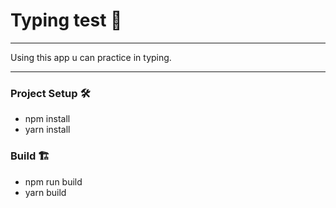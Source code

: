 # Typing test 🚀

---

Using this app u can practice in typing.

---

### Project Setup 🛠
- npm install
- yarn install

### Build 🏗
- npm run build
- yarn build
